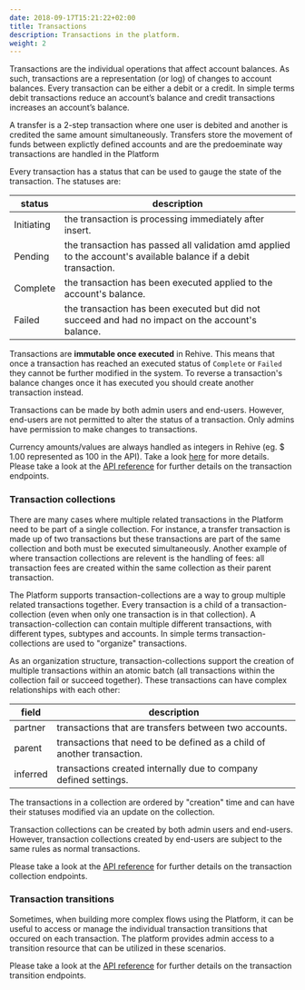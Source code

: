 ```yaml
---
date: 2018-09-17T15:21:22+02:00
title: Transactions
description: Transactions in the platform.
weight: 2
---
```


Transactions are the individual operations that affect account balances. As such, transactions are a representation (or log) of changes to account balances. Every transaction can be either a debit or a credit. In simple terms debit transactions reduce an account’s balance and credit transactions increases an account’s balance.

A transfer is a 2-step transaction where one user is debited and another is credited the same amount simultaneously. Transfers store the movement of funds between explictly defined accounts and are the predoeminate way transactions are handled in the Platform

Every transaction has a status that can be used to gauge the state of the transaction. The statuses are:

status | description
---|---
Initiating | the transaction is processing immediately after insert.
Pending | the transaction has passed all validation amd applied to the account's available balance if a debit transaction.
Complete | the transaction has been executed applied to the account's balance.
Failed | the transaction has been executed but did not succeed and had no impact on the account's balance.

Transactions are **immutable once executed** in Rehive. This means that once a transaction has reached an executed status of `Complete` or `Failed` they cannot be further modified in the system. To reverse a transaction's balance changes once it has executed you should create another transaction instead.

Transactions can be made by both admin users and end-users. However, end-users are not permitted to alter the status of a transaction. Only admins have permission to make changes to transactions.

<aside class="warning">
    Currency amounts/values are always handled as integers in Rehive (eg. $ 1.00 represented as 100 in the API). Take a look <a href="/platform/general-usage/precision/" target="_blank">here</a> for more details.
</aside>

<aside class="notice">
	Please take a look at the <a href="https://api.rehive.com/?api=rehive-platform-api#tag/transactions/GET/3/transactions/" target="_blank">API reference</a> for further details on the transaction endpoints.
</aside>

### Transaction collections

There are many cases where multiple related transactions in the Platform need to be part of a single collection. For instance, a transfer transaction is made up of two transactions but these transactions are part of the same collection and both must be executed simultaneously. Another example of where transaction collections are relevent is the handling of fees: all transaction fees are created within the same collection as their parent transaction.

The Platform supports transaction-collections are a way to group multiple related transactions together. Every transaction is a child of a transaction-collection (even when only one transaction is in that collection). A transaction-collection can contain multiple different transactions, with different types, subtypes and accounts. In simple terms transaction-collections are used to "organize" transactions.

As an organization structure, transaction-collections support the creation of multiple transactions within an atomic batch (all transactions within the collection fail or succeed together). These transactions can have complex relationships with each other:

field | description
---|---
partner | transactions that are transfers between two accounts.
parent | transactions that need to be defined as a child of another transaction.
inferred | transactions created internally due to company defined settings.

The transactions in a collection are ordered by "creation" time and can have their statuses modified via an update on the collection.

Transaction collections can be created by both admin users and end-users. However, transaction collections created by end-users are subject to the same rules as normal transactions.

<aside class="notice">
	Please take a look at the <a href="https://api.rehive.com/?api=rehive-platform-api#tag/transaction-collections/GET/3/transaction-collections/" target="_blank">API reference</a> for further details on the transaction collection endpoints.
</aside>

### Transaction transitions

Sometimes, when building more complex flows using the Platform, it can be useful to access or manage the individual transaction transitions that occured on each transaction. The platform provides admin access to a transition resource that can be utilized in these scenarios.

<aside class="notice">
	Please take a look at the <a href="https://api.rehive.com/?api=rehive-platform-admin-api#tag/transaction-transitions/GET/3/admin/transaction-transitions/" target="_blank">API reference</a> for further details on the transaction transition endpoints.
</aside>